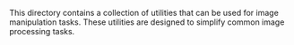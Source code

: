 This directory contains a collection of utilities that can be used for image manipulation tasks. These utilities are designed to simplify common image processing tasks.